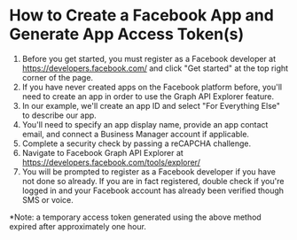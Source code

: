 # How to Create a Facebook App and Generate App Access Token(s)

1. Before you get started, you must register as a Facebook developer at https://developers.facebook.com/ and click "Get started" at the top right corner of the page.
2. If you have never created apps on the Facebook platform before, you'll need to create an app in order to use the Graph API Explorer feature.
3. In our example, we'll create an app ID and select "For Everything Else" to describe our app.
4. You'll need to specify an app display name, provide an app contact email, and connect a Business Manager account if applicable.
5. Complete a security check by passing a reCAPCHA challenge.
6. Navigate to Facebook Graph API Explorer at https://developers.facebook.com/tools/explorer/
7. You will be prompted to register as a Facebook developer if you have not done so already. If you are in fact registered, double check if you're logged in and your Facebook account has already been verified though SMS or voice.

*Note: a temporary access token generated using the above method expired after approximately one hour.
